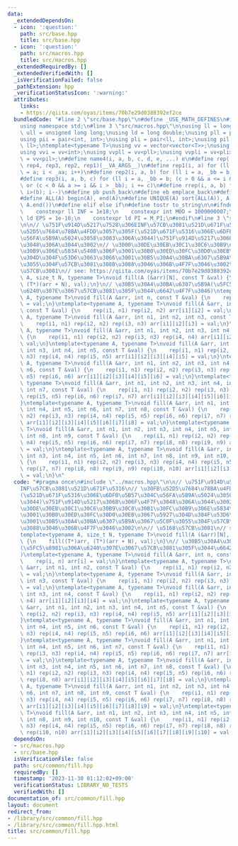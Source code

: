 ```yaml
---
data:
  _extendedDependsOn:
  - icon: ':question:'
    path: src/base.hpp
    title: src/base.hpp
  - icon: ':question:'
    path: src/macros.hpp
    title: src/macros.hpp
  _extendedRequiredBy: []
  _extendedVerifiedWith: []
  _isVerificationFailed: false
  _pathExtension: hpp
  _verificationStatusIcon: ':warning:'
  attributes:
    links:
    - https://qiita.com/oyas/items/70b7e29d0388392ef2ce
  bundledCode: "#line 2 \"src/base.hpp\"\n#define _USE_MATH_DEFINES\n#include <bits/stdc++.h>\n\
    using namespace std;\n#line 3 \"src/macros.hpp\"\n\nusing ll = long long;\nusing\
    \ ull = unsigned long long;\nusing ld = long double;\nusing pll = pair<ll, ll>;\n\
    using pii = pair<int, int>;\nusing pli = pair<ll, int>;\nusing pil = pair<int,\
    \ ll>;\ntemplate<typename T>\nusing vv = vector<vector<T>>;\nusing vvl = vv<ll>;\n\
    using vvi = vv<int>;\nusing vvpll = vv<pll>;\nusing vvpli = vv<pli>;\nusing vvpil\
    \ = vv<pil>;\n#define name4(i, a, b, c, d, e, ...) e\n#define rep(...) name4(__VA_ARGS__,\
    \ rep4, rep3, rep2, rep1)(__VA_ARGS__)\n#define rep1(i, a) for (ll i = 0, _aa\
    \ = a; i < _aa; i++)\n#define rep2(i, a, b) for (ll i = a, _bb = b; i < _bb; i++)\n\
    #define rep3(i, a, b, c) for (ll i = a, _bb = b; (c > 0 && a <= i && i < _bb)\
    \ or (c < 0 && a >= i && i > _bb); i += c)\n#define rrep(i, a, b) for (ll i=(a);\
    \ i>(b); i--)\n#define pb push_back\n#define eb emplace_back\n#define mkp make_pair\n\
    #define ALL(A) begin(A), end(A)\n#define UNIQUE(A) sort(ALL(A)), A.erase(unique(ALL(A)),\
    \ A.end())\n#define elif else if\n#define tostr to_string\n\n#ifndef CONSTANTS\n\
    \    constexpr ll INF = 1e18;\n    constexpr int MOD = 1000000007;\n    constexpr\
    \ ld EPS = 1e-10;\n    constexpr ld PI = M_PI;\n#endif\n#line 3 \"src/common/fill.hpp\"\
    \n\n// \u751F\u914D\u5217\u7528\u306EINF\u57CB\u3081\u521D\u671F\u5316\n// \u30FB\
    \u52D5\u7684\u78BA\u4FDD\u3057\u305F(\u521D\u671F\u5316\u306E\u6DFB\u5B57\u304C\
    \u56FA\u5B9A\u5024\u3058\u3083\u306A\u3044)\u751F\u914D\u5217\u306B\u306F\u4F7F\
    \u3048\u306A\u3044\u3002\n// \u3000\u30DE\u30EB\u30C1\u30C6\u30B9\u30C8\u30B1\u30FC\
    \u30B9\u306E\u5834\u5408\u306F\u3001\u30B0\u30ED\u30FC\u30D0\u30EB\u3067\u5927\
    \u304D\u304F\u53D6\u3063\u3066\u3001\u30B5\u30A4\u30BA\u6307\u5B9A\u3067\u5C0F\
    \u3055\u304F\u57CB\u3081\u308B\u3088\u3046\u306B\u4F7F\u3046\u3002\n\n// \u5168\
    \u57CB\u3081\n// see: https://qiita.com/oyas/items/70b7e29d0388392ef2ce\ntemplate<typename\
    \ A, size_t N, typename T>\nvoid fill(A (&arr)[N], const T &val) {\n    fill((T*)arr,\
    \ (T*)(arr + N), val);\n}\n// \u30B5\u30A4\u30BA\u6307\u5B9A(\u5FC5\u8981\u306A\
    \u6240\u307E\u3067\u57CB\u3081\u305F\u3044\u6642\u4F7F\u3046)\ntemplate<typename\
    \ A, typename T>\nvoid fill(A &arr, int n, const T &val) {\n    rep(i, n) arr[i]\
    \ = val;\n}\ntemplate<typename A, typename T>\nvoid fill(A &arr, int n1, int n2,\
    \ const T &val) {\n    rep(i1, n1) rep(i2, n2) arr[i1][i2] = val;\n}\ntemplate<typename\
    \ A, typename T>\nvoid fill(A &arr, int n1, int n2, int n3, const T &val) {\n\
    \    rep(i1, n1) rep(i2, n2) rep(i3, n3) arr[i1][i2][i3] = val;\n}\ntemplate<typename\
    \ A, typename T>\nvoid fill(A &arr, int n1, int n2, int n3, int n4, const T &val)\
    \ {\n    rep(i1, n1) rep(i2, n2) rep(i3, n3) rep(i4, n4) arr[i1][i2][i3][i4] =\
    \ val;\n}\ntemplate<typename A, typename T>\nvoid fill(A &arr, int n1, int n2,\
    \ int n3, int n4, int n5, const T &val) {\n    rep(i1, n1) rep(i2, n2) rep(i3,\
    \ n3) rep(i4, n4) rep(i5, n5) arr[i1][i2][i3][i4][i5] = val;\n}\ntemplate<typename\
    \ A, typename T>\nvoid fill(A &arr, int n1, int n2, int n3, int n4, int n5, int\
    \ n6, const T &val) {\n    rep(i1, n1) rep(i2, n2) rep(i3, n3) rep(i4, n4) rep(i5,\
    \ n5) rep(i6, n6) arr[i1][i2][i3][i4][i5][i6] = val;\n}\ntemplate<typename A,\
    \ typename T>\nvoid fill(A &arr, int n1, int n2, int n3, int n4, int n5, int n6,\
    \ int n7, const T &val) {\n    rep(i1, n1) rep(i2, n2) rep(i3, n3) rep(i4, n4)\
    \ rep(i5, n5) rep(i6, n6) rep(i7, n7) arr[i1][i2][i3][i4][i5][i6][i7] = val;\n\
    }\ntemplate<typename A, typename T>\nvoid fill(A &arr, int n1, int n2, int n3,\
    \ int n4, int n5, int n6, int n7, int n8, const T &val) {\n    rep(i1, n1) rep(i2,\
    \ n2) rep(i3, n3) rep(i4, n4) rep(i5, n5) rep(i6, n6) rep(i7, n7) rep(i8, n8)\
    \ arr[i1][i2][i3][i4][i5][i6][i7][i8] = val;\n}\ntemplate<typename A, typename\
    \ T>\nvoid fill(A &arr, int n1, int n2, int n3, int n4, int n5, int n6, int n7,\
    \ int n8, int n9, const T &val) {\n    rep(i1, n1) rep(i2, n2) rep(i3, n3) rep(i4,\
    \ n4) rep(i5, n5) rep(i6, n6) rep(i7, n7) rep(i8, n8) rep(i9, n9) arr[i1][i2][i3][i4][i5][i6][i7][i8][i9]\
    \ = val;\n}\ntemplate<typename A, typename T>\nvoid fill(A &arr, int n1, int n2,\
    \ int n3, int n4, int n5, int n6, int n7, int n8, int n9, int n10, const T &val)\
    \ {\n    rep(i1, n1) rep(i2, n2) rep(i3, n3) rep(i4, n4) rep(i5, n5) rep(i6, n6)\
    \ rep(i7, n7) rep(i8, n8) rep(i9, n9) rep(i10, n10) arr[i1][i2][i3][i4][i5][i6][i7][i8][i9][i10]\
    \ = val;\n}\n"
  code: "#pragma once\n#include \"../macros.hpp\"\n\n// \u751F\u914D\u5217\u7528\u306E\
    INF\u57CB\u3081\u521D\u671F\u5316\n// \u30FB\u52D5\u7684\u78BA\u4FDD\u3057\u305F\
    (\u521D\u671F\u5316\u306E\u6DFB\u5B57\u304C\u56FA\u5B9A\u5024\u3058\u3083\u306A\
    \u3044)\u751F\u914D\u5217\u306B\u306F\u4F7F\u3048\u306A\u3044\u3002\n// \u3000\
    \u30DE\u30EB\u30C1\u30C6\u30B9\u30C8\u30B1\u30FC\u30B9\u306E\u5834\u5408\u306F\
    \u3001\u30B0\u30ED\u30FC\u30D0\u30EB\u3067\u5927\u304D\u304F\u53D6\u3063\u3066\
    \u3001\u30B5\u30A4\u30BA\u6307\u5B9A\u3067\u5C0F\u3055\u304F\u57CB\u3081\u308B\
    \u3088\u3046\u306B\u4F7F\u3046\u3002\n\n// \u5168\u57CB\u3081\n// see: https://qiita.com/oyas/items/70b7e29d0388392ef2ce\n\
    template<typename A, size_t N, typename T>\nvoid fill(A (&arr)[N], const T &val)\
    \ {\n    fill((T*)arr, (T*)(arr + N), val);\n}\n// \u30B5\u30A4\u30BA\u6307\u5B9A\
    (\u5FC5\u8981\u306A\u6240\u307E\u3067\u57CB\u3081\u305F\u3044\u6642\u4F7F\u3046\
    )\ntemplate<typename A, typename T>\nvoid fill(A &arr, int n, const T &val) {\n\
    \    rep(i, n) arr[i] = val;\n}\ntemplate<typename A, typename T>\nvoid fill(A\
    \ &arr, int n1, int n2, const T &val) {\n    rep(i1, n1) rep(i2, n2) arr[i1][i2]\
    \ = val;\n}\ntemplate<typename A, typename T>\nvoid fill(A &arr, int n1, int n2,\
    \ int n3, const T &val) {\n    rep(i1, n1) rep(i2, n2) rep(i3, n3) arr[i1][i2][i3]\
    \ = val;\n}\ntemplate<typename A, typename T>\nvoid fill(A &arr, int n1, int n2,\
    \ int n3, int n4, const T &val) {\n    rep(i1, n1) rep(i2, n2) rep(i3, n3) rep(i4,\
    \ n4) arr[i1][i2][i3][i4] = val;\n}\ntemplate<typename A, typename T>\nvoid fill(A\
    \ &arr, int n1, int n2, int n3, int n4, int n5, const T &val) {\n    rep(i1, n1)\
    \ rep(i2, n2) rep(i3, n3) rep(i4, n4) rep(i5, n5) arr[i1][i2][i3][i4][i5] = val;\n\
    }\ntemplate<typename A, typename T>\nvoid fill(A &arr, int n1, int n2, int n3,\
    \ int n4, int n5, int n6, const T &val) {\n    rep(i1, n1) rep(i2, n2) rep(i3,\
    \ n3) rep(i4, n4) rep(i5, n5) rep(i6, n6) arr[i1][i2][i3][i4][i5][i6] = val;\n\
    }\ntemplate<typename A, typename T>\nvoid fill(A &arr, int n1, int n2, int n3,\
    \ int n4, int n5, int n6, int n7, const T &val) {\n    rep(i1, n1) rep(i2, n2)\
    \ rep(i3, n3) rep(i4, n4) rep(i5, n5) rep(i6, n6) rep(i7, n7) arr[i1][i2][i3][i4][i5][i6][i7]\
    \ = val;\n}\ntemplate<typename A, typename T>\nvoid fill(A &arr, int n1, int n2,\
    \ int n3, int n4, int n5, int n6, int n7, int n8, const T &val) {\n    rep(i1,\
    \ n1) rep(i2, n2) rep(i3, n3) rep(i4, n4) rep(i5, n5) rep(i6, n6) rep(i7, n7)\
    \ rep(i8, n8) arr[i1][i2][i3][i4][i5][i6][i7][i8] = val;\n}\ntemplate<typename\
    \ A, typename T>\nvoid fill(A &arr, int n1, int n2, int n3, int n4, int n5, int\
    \ n6, int n7, int n8, int n9, const T &val) {\n    rep(i1, n1) rep(i2, n2) rep(i3,\
    \ n3) rep(i4, n4) rep(i5, n5) rep(i6, n6) rep(i7, n7) rep(i8, n8) rep(i9, n9)\
    \ arr[i1][i2][i3][i4][i5][i6][i7][i8][i9] = val;\n}\ntemplate<typename A, typename\
    \ T>\nvoid fill(A &arr, int n1, int n2, int n3, int n4, int n5, int n6, int n7,\
    \ int n8, int n9, int n10, const T &val) {\n    rep(i1, n1) rep(i2, n2) rep(i3,\
    \ n3) rep(i4, n4) rep(i5, n5) rep(i6, n6) rep(i7, n7) rep(i8, n8) rep(i9, n9)\
    \ rep(i10, n10) arr[i1][i2][i3][i4][i5][i6][i7][i8][i9][i10] = val;\n}\n"
  dependsOn:
  - src/macros.hpp
  - src/base.hpp
  isVerificationFile: false
  path: src/common/fill.hpp
  requiredBy: []
  timestamp: '2023-11-30 01:12:02+09:00'
  verificationStatus: LIBRARY_NO_TESTS
  verifiedWith: []
documentation_of: src/common/fill.hpp
layout: document
redirect_from:
- /library/src/common/fill.hpp
- /library/src/common/fill.hpp.html
title: src/common/fill.hpp
---
```

